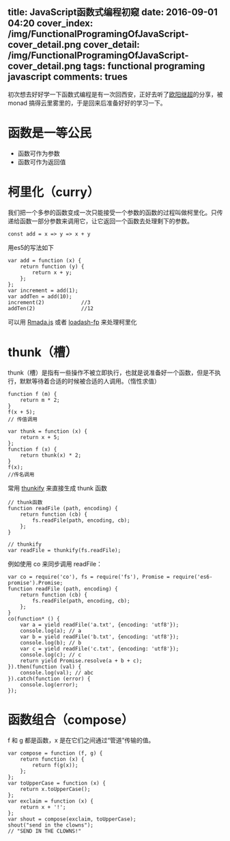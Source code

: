 title: JavaScript函数式编程初窥
date: 2016-09-01 04:20
cover_index: /img/FunctionalProgramingOfJavaScript-cover_detail.png
cover_detail: /img/FunctionalProgramingOfJavaScript-cover_detail.png
tags: functional programing javascript
comments: trues
---

初次想去好好学一下函数式编程是有一次回西安，正好去听了[欧阳继超](https://github.com/jcouyang)的分享，被 monad 搞得云里雾里的，于是回来后准备好好的学习一下。

# 函数是一等公民

* 函数可作为参数
* 函数可作为返回值

# 柯里化（curry）

我们把一个多参的函数变成一次只能接受一个参数的函数的过程叫做柯里化。只传递给函数一部分参数来调用它，让它返回一个函数去处理剩下的参数。

```
const add = x => y => x + y
```

用es5的写法如下

```
var add = function (x) {
    return function (y) {
        return x + y;
    };
};
var increment = add(1);
var addTen = add(10);
increment(2)            //3
addTen(2)               //12
```

可以用 [Rmada.js](http://ramdajs.com/0.22.1/index.html) 或者 [loadash-fp](https://github.com/lodash-archive/lodash-fp) 来处理柯里化 

# thunk（槽）

thunk（槽）是指有一些操作不被立即执行，也就是说准备好一个函数，但是不执行，默默等待着合适的时候被合适的人调用。（惰性求值）

```
function f (m) {
    return m * 2;
}
f(x + 5);   
// 传值调用

var thunk = function (x) {
    return x + 5;
};
function f (x) {
    return thunk(x) * 2;
}
f(x);          
//传名调用
```

常用 [thunkify](https://github.com/tj/node-thunkify) 来直接生成 thunk 函数

```
// thunk函数
function readFile (path, encoding) {
    return function (cb) {
        fs.readFile(path, encoding, cb);
    };
}
```

```
// thunkify
var readFile = thunkify(fs.readFile);
```

例如使用 co 来同步调用 readFile：

```
var co = require('co'), fs = require('fs'), Promise = require('es6-promise').Promise;
function readFile (path, encoding) {
    return function (cb) {
        fs.readFile(path, encoding, cb);
    };
}
co(function* () {
    var a = yield readFile('a.txt', {encoding: 'utf8'});
    console.log(a); // a
    var b = yield readFile('b.txt', {encoding: 'utf8'});
    console.log(b); // b
    var c = yield readFile('c.txt', {encoding: 'utf8'});
    console.log(c); // c
    return yield Promise.resolve(a + b + c);
}).then(function (val) {
    console.log(val); // abc
}).catch(function (error) {
    console.log(error);
});
```

# 函数组合（compose）

f 和 g 都是函数，x 是在它们之间通过“管道”传输的值。

```
var compose = function (f, g) {
    return function (x) {
        return f(g(x));
    };
};
var toUpperCase = function (x) {
    return x.toUpperCase();
};
var exclaim = function (x) {
    return x + '!';
};
var shout = compose(exclaim, toUpperCase);
shout("send in the clowns");
// "SEND IN THE CLOWNS!"
```